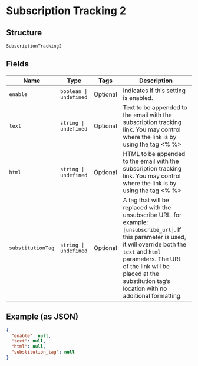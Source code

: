 
# Subscription Tracking 2

## Structure

`SubscriptionTracking2`

## Fields

| Name | Type | Tags | Description |
|  --- | --- | --- | --- |
| `enable` | `boolean \| undefined` | Optional | Indicates if this setting is enabled. |
| `text` | `string \| undefined` | Optional | Text to be appended to the email with the subscription tracking link. You may control where the link is by using the tag <% %> |
| `html` | `string \| undefined` | Optional | HTML to be appended to the email with the subscription tracking link. You may control where the link is by using the tag <% %> |
| `substitutionTag` | `string \| undefined` | Optional | A tag that will be replaced with the unsubscribe URL. for example: `[unsubscribe_url]`. If this parameter is used, it will override both the `text` and `html` parameters. The URL of the link will be placed at the substitution tag’s location with no additional formatting. |

## Example (as JSON)

```json
{
  "enable": null,
  "text": null,
  "html": null,
  "substitution_tag": null
}
```

